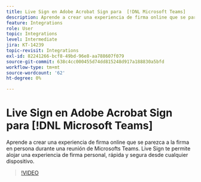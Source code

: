 ```yaml
---
title: Live Sign en Adobe Acrobat Sign para  [!DNL Microsoft Teams]
description: Aprende a crear una experiencia de firma online que se parezca a la firma en persona durante una  [!DNL Microsoft Teams] reunión
feature: Integrations
role: User
topic: Integrations
level: Intermediate
jira: KT-14239
topic-revisit: Integrations
exl-id: 82241266-bcf8-49bd-96e8-aa788607f079
source-git-commit: 638c4cc000455d74dd815248d917a188830a5bfd
workflow-type: tm+mt
source-wordcount: '62'
ht-degree: 0%

---
```


# Live Sign en Adobe Acrobat Sign para [!DNL Microsoft Teams]

Aprende a crear una experiencia de firma online que se parezca a la firma en persona durante una reunión de Microsofts Teams. Live Sign te permite alojar una experiencia de firma personal, rápida y segura desde cualquier dispositivo.

>[!VIDEO](https://video.tv.adobe.com/v/3425187?quality=12&learn=on&hidetitle=true)

